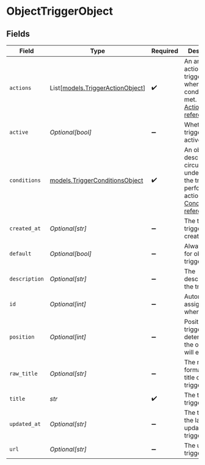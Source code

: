 # ObjectTriggerObject


## Fields

| Field                                                                                                                                                                               | Type                                                                                                                                                                                | Required                                                                                                                                                                            | Description                                                                                                                                                                         |
| ----------------------------------------------------------------------------------------------------------------------------------------------------------------------------------- | ----------------------------------------------------------------------------------------------------------------------------------------------------------------------------------- | ----------------------------------------------------------------------------------------------------------------------------------------------------------------------------------- | ----------------------------------------------------------------------------------------------------------------------------------------------------------------------------------- |
| `actions`                                                                                                                                                                           | List[[models.TriggerActionObject](../models/triggeractionobject.md)]                                                                                                                | :heavy_check_mark:                                                                                                                                                                  | An array of actions the trigger does when its conditions are met. See [Actions reference](/documentation/ticketing/reference-guides/actions-reference)                              |
| `active`                                                                                                                                                                            | *Optional[bool]*                                                                                                                                                                    | :heavy_minus_sign:                                                                                                                                                                  | Whether the trigger is active                                                                                                                                                       |
| `conditions`                                                                                                                                                                        | [models.TriggerConditionsObject](../models/triggerconditionsobject.md)                                                                                                              | :heavy_check_mark:                                                                                                                                                                  | An object that describes the circumstances under which the trigger performs its actions. See [Conditions reference](/documentation/ticketing/reference-guides/conditions-reference) |
| `created_at`                                                                                                                                                                        | *Optional[str]*                                                                                                                                                                     | :heavy_minus_sign:                                                                                                                                                                  | The time the trigger was created                                                                                                                                                    |
| `default`                                                                                                                                                                           | *Optional[bool]*                                                                                                                                                                    | :heavy_minus_sign:                                                                                                                                                                  | Always false for object triggers                                                                                                                                                    |
| `description`                                                                                                                                                                       | *Optional[str]*                                                                                                                                                                     | :heavy_minus_sign:                                                                                                                                                                  | The description of the trigger                                                                                                                                                      |
| `id`                                                                                                                                                                                | *Optional[int]*                                                                                                                                                                     | :heavy_minus_sign:                                                                                                                                                                  | Automatically assigned when created                                                                                                                                                 |
| `position`                                                                                                                                                                          | *Optional[int]*                                                                                                                                                                     | :heavy_minus_sign:                                                                                                                                                                  | Position of the trigger, determines the order they will execute in                                                                                                                  |
| `raw_title`                                                                                                                                                                         | *Optional[str]*                                                                                                                                                                     | :heavy_minus_sign:                                                                                                                                                                  | The raw format of the title of the trigger                                                                                                                                          |
| `title`                                                                                                                                                                             | *str*                                                                                                                                                                               | :heavy_check_mark:                                                                                                                                                                  | The title of the trigger                                                                                                                                                            |
| `updated_at`                                                                                                                                                                        | *Optional[str]*                                                                                                                                                                     | :heavy_minus_sign:                                                                                                                                                                  | The time of the last update of the trigger                                                                                                                                          |
| `url`                                                                                                                                                                               | *Optional[str]*                                                                                                                                                                     | :heavy_minus_sign:                                                                                                                                                                  | The url of the trigger                                                                                                                                                              |